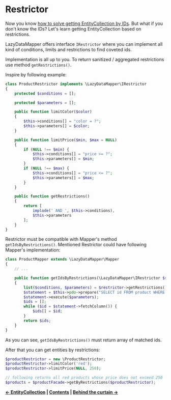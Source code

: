 Restrictor
===

Now you know [how to solve getting EntityCollection by IDs](6.EntityCollection.md).
But what if you don't know the IDs?
Let's learn getting EntityCollection based on restrictions.

LazyDataMapper offers interface `IRestrictor` where you can implement all kind of conditions,
limits and restrictions to find coveted ids.

Implementation is all up to you. To return sanitized / aggregated restrictions use method `getRestrictions()`.

Inspire by following example:

```php
class ProductRestrictor implements \LazyDataMapper\IRestrictor
{
	protected $conditions = [];

	protected $parameters = [];

	public function limitColor($color)
	{
		$this->conditions[] = "color = ?";
		$this->parameters[] = $color;
	}

	public function limitPrice($min, $max = NULL)
	{
		if (NULL !== $min) {
			$this->conditions[] = "price >= ?";
			$this->parameters[] = $min;
		}
		if (NULL !== $max) {
			$this->conditions[] = "price <= ?";
			$this->parameters[] = $max;
		}
	}

	public function getRestrictions()
	{
		return [
			implode(' AND ', $this->conditions),
			$this->parameters
		];
	}
}
```

Restrictor must be compatible with Mapper's method `getIdsByRestrictions()`. Mentioned Restrictor could have
following Mapper's implementation:

```php
class ProductMapper extends \LazyDataMapper\Mapper
{
	// ...

	public function getIdsByRestrictions(\LazyDataMapper\IRestrictor $restrictor)
	{
		list($conditions, $parameters) = $restrictor->getRestrictions();
		$statement = $this->pdo->prepare("SELECT id FROM product WHERE $conditions");
		$statement->execute($parameters);
		$ids = [];
		while ($id = $statement->fetchColumn()) {
			$ids[] = $id;
		}
		return $ids;
	}
}
```

As you can see, `getIdsByRestrictions()` must return array of matched ids.

After that you can get entities by restrictions:

```php
$productRestrictor = new \ProductRestrictor;
$productRestrictor->limitColor('red');
$productRestrictor->limitPrice(NULL, 250);

// following returns all red products whose price does not exceed 250
$products = $productFacade->getByRestrictions($productRestrictor);
```


**[← EntityCollection](6.EntityCollection.md)
| [Contents](../readme.md#documentation)
| [Behind the curtain →](8.Behind-the-curtain.md)**
